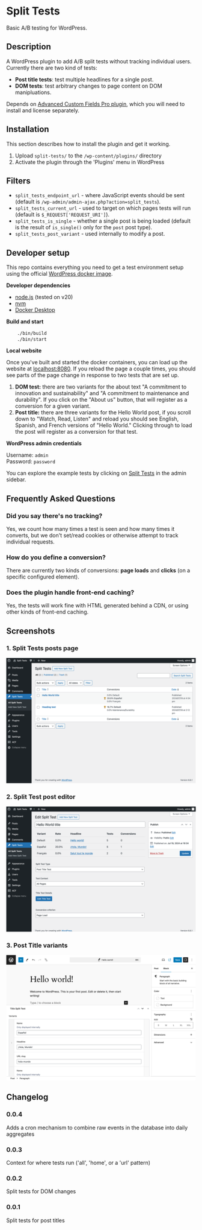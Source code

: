 # Split Tests #
Basic A/B testing for WordPress.

## Description ##

A WordPress plugin to add A/B split tests without tracking individual users. Currently there are two kind of tests:

* **Post title tests**: test multiple headlines for a single post.
* **DOM tests**: test arbitrary changes to page content on DOM manipluations.

Depends on [Advanced Custom Fields Pro plugin](https://www.advancedcustomfields.com/pro/), which you will need to install and license separately.

## Installation ##

This section describes how to install the plugin and get it working.

1. Upload `split-tests/` to the `/wp-content/plugins/` directory
1. Activate the plugin through the 'Plugins' menu in WordPress

## Filters ##

- `split_tests_endpoint_url` - where JavaScript events should be sent (default is `/wp-admin/admin-ajax.php?action=split_tests`).
- `split_tests_current_url` - used to target on which pages tests will run (default is `$_REQUEST['REQUEST_URI']`).
- `split_tests_is_single` - whether a single post is being loaded (default is the result of `is_single()` only for the `post` post type).
- `split_tests_post_variant` - used internally to modify a post.

## Developer setup ##

This repo contains everything you need to get a test environment setup using the official [WordPress docker image](https://hub.docker.com/_/wordpress).

__Developer dependencies__

* [node.js](https://nodejs.org/) (tested on v20)
* [nvm](https://github.com/nvm-sh/nvm#readme)
* [Docker Desktop](https://www.docker.com/products/docker-desktop)

__Build and start__

        ./bin/build
        ./bin/start

__Local website__

Once you've built and started the docker containers, you can load up the website at [localhost:8080](http://localhost:8080). If you reload the page a couple times, you should see parts of the page change in response to two tests that are set up.

1. **DOM test:** there are two variants for the about text "A commitment to innovation and sustainability" and "A commitment to maintenance and durability". If you click on the "About us" button, that will register as a conversion for a given variant.
2. **Post title:** there are three variants for the Hello World post, if you scroll down to "Watch, Read, Listen" and reload you should see English, Spanish, and French versions of "Hello World." Clicking through to load the post will register as a conversion for that test.

__WordPress admin credentials__

Username: `admin`  
Password: `password`

You can explore the example tests by clicking on [Split Tests](http://localhost:8080/wp-admin/edit.php?post_type=split_test) in the admin sidebar.

## Frequently Asked Questions ##

### Did you say there's no tracking? ###

Yes, we count how many times a test is seen and how many times it converts, but we don't set/read cookies or otherwise attempt to track individual requests.

### How do you define a conversion? ###

There are currently two kinds of conversions: **page loads** and **clicks** (on a specific configured element).

### Does the plugin handle front-end caching? ###

Yes, the tests will work fine with HTML generated behind a CDN, or using other kinds of front-end caching.

## Screenshots ##

### 1. Split Tests posts page ###
![Split Tests posts page](assets/screenshot-1.png)

### 2. Split Test post editor ###
![Split Test post editor](assets/screenshot-2.png)

### 3. Post Title variants ###
![Post Title variants](assets/screenshot-3.png)


## Changelog ##

### 0.0.4 ###
Adds a cron mechanism to combine raw events in the database into daily aggregates

### 0.0.3 ###
Context for where tests run ('all', 'home', or a 'url' pattern)

### 0.0.2 ###
Split tests for DOM changes

### 0.0.1 ###
Split tests for post titles